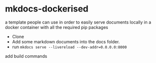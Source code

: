 # mkdocs-dockerised
a template people can use in order to easily serve documents locally in a docker container with all the required pip packages

- Clone
- Add some markdown documents into the docs folder.
- run `mkdocs serve --livereload --dev-addr=0.0.0.0:8000`

add build commands